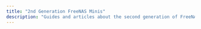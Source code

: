 ```yaml
---
title: "2nd Generation FreeNAS Minis"
description: "Guides and articles about the second generation of FreeNAS Mini products."
---
```

